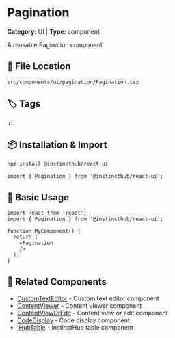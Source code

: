 # Pagination

**Category:** UI | **Type:** component

A reusable Pagination component

## 📁 File Location

`src/components/ui/pagination/Pagination.tsx`

## 🏷️ Tags

`ui`

## 📦 Installation & Import

```bash
npm install @instincthub/react-ui
```

```tsx
import { Pagination } from '@instincthub/react-ui';
```

## 🚀 Basic Usage

```tsx
import React from 'react';
import { Pagination } from '@instincthub/react-ui';

function MyComponent() {
  return (
    <Pagination
    />
  );
}
```

## 🔗 Related Components

- [CustomTextEditor](./CustomTextEditor.md) - Custom text editor component
- [ContentViewer](./ContentViewer.md) - Content viewer component
- [ContentViewOrEdit](./ContentViewOrEdit.md) - Content view or edit component
- [CodeDisplay](./CodeDisplay.md) - Code display component
- [IHubTable](./IHubTable.md) - InstinctHub table component

